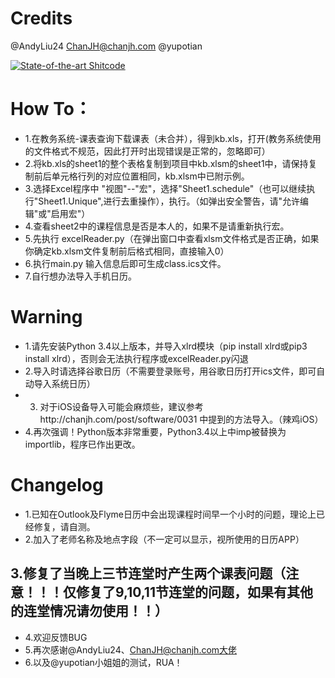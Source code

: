 # Credits
@AndyLiu24
ChanJH@chanjh.com
@yupotian


[![State-of-the-art Shitcode](https://img.shields.io/static/v1?label=State-of-the-art&message=Shitcode&color=7B5804)](https://github.com/trekhleb/state-of-the-art-shitcode)

# How To：
- 1.在教务系统-课表查询下载课表（未合并），得到kb.xls，打开(教务系统使用的文件格式不规范，因此打开时出现错误是正常的，忽略即可）
- 2.将kb.xls的sheet1的整个表格复制到项目中kb.xlsm的sheet1中，请保持复制前后单元格行列的对应位置相同，kb.xlsm中已附示例。
- 3.选择Excel程序中 "视图"--"宏"，选择"Sheet1.schedule"（也可以继续执行"Sheet1.Unique",进行去重操作），执行。（如弹出安全警告，请"允许编辑"或"启用宏"）
- 4.查看sheet2中的课程信息是否是本人的，如果不是请重新执行宏。
- 5.先执行  excelReader.py（在弹出窗口中查看xlsm文件格式是否正确，如果你确定kb.xlsm文件复制前后格式相同，直接输入0）
- 6.执行main.py 输入信息后即可生成class.ics文件。
- 7.自行想办法导入手机日历。

# Warning
- 1.请先安装Python 3.4以上版本，并导入xlrd模块（pip install xlrd或pip3 install xlrd），否则会无法执行程序或excelReader.py闪退
- 2.导入时请选择谷歌日历（不需要登录账号，用谷歌日历打开ics文件，即可自动导入系统日历）
- 3. 对于iOS设备导入可能会麻烦些，建议参考http://chanjh.com/post/software/0031 中提到的方法导入。（辣鸡iOS）
- 4.再次强调！Python版本非常重要，Python3.4以上中imp被替换为importlib，程序已作出更改。
# Changelog
- 1.已知在Outlook及Flyme日历中会出现课程时间早一个小时的问题，理论上已经修复，请自测。
- 2.加入了老师名称及地点字段（不一定可以显示，视所使用的日历APP）
## 3.修复了当晚上三节连堂时产生两个课表问题（注意！！！仅修复了9,10,11节连堂的问题，如果有其他的连堂情况请勿使用！！）
- 4.欢迎反馈BUG
- 5.再次感谢@AndyLiu24、ChanJH@chanjh.com大佬
- 6.以及@yupotian小姐姐的测试，RUA！
